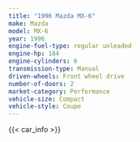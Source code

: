 ```yaml
---
title: "1996 Mazda MX-6"
make: Mazda
model: MX-6
year: 1996
engine-fuel-type: regular unleaded
engine-hp: 164
engine-cylinders: 6
transmission-type: Manual
driven-wheels: Front wheel drive
number-of-doors: 2
market-category: Performance
vehicle-size: Compact
vehicle-style: Coupe
---
```


{{< car_info >}}
